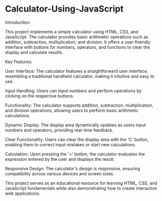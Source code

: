 # Calculator-Using-JavaScript

Introduction:

This project implements a simple calculator using HTML, CSS, and JavaScript. The calculator provides basic arithmetic operations such as addition, subtraction, multiplication, and division. It offers a user-friendly interface with buttons for numbers, operators, and functions to clear the display and calculate results.

Key Features:

User Interface: The calculator features a straightforward user interface, resembling a traditional handheld calculator, making it intuitive and easy to use.

Input Handling: Users can input numbers and perform operations by clicking on the respective buttons.

Functionality: The calculator supports addition, subtraction, multiplication, and division operations, allowing users to perform basic arithmetic calculations.

Dynamic Display: The display area dynamically updates as users input numbers and operators, providing real-time feedback.

Clear Functionality: Users can clear the display area with the 'C' button, enabling them to correct input mistakes or start new calculations.

Calculation: Upon pressing the '=' button, the calculator evaluates the expression entered by the user and displays the result.

Responsive Design: The calculator's design is responsive, ensuring compatibility across various devices and screen sizes.

This project serves as an educational resource for learning HTML, CSS, and JavaScript fundamentals while also demonstrating how to create interactive web applications. 
